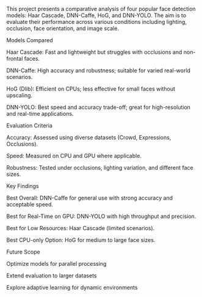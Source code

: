 This project presents a comparative analysis of four popular face detection models: Haar Cascade, DNN-Caffe, HoG, and DNN-YOLO. The aim is to evaluate their performance across various conditions including lighting, occlusion, face orientation, and image scale.

Models Compared

Haar Cascade: Fast and lightweight but struggles with occlusions and non-frontal faces.

DNN-Caffe: High accuracy and robustness; suitable for varied real-world scenarios.

HoG (Dlib): Efficient on CPUs; less effective for small faces without upscaling.

DNN-YOLO: Best speed and accuracy trade-off; great for high-resolution and real-time applications.

Evaluation Criteria

Accuracy: Assessed using diverse datasets (Crowd, Expressions, Occlusions).

Speed: Measured on CPU and GPU where applicable.

Robustness: Tested under occlusions, lighting variation, and different face sizes.

Key Findings

Best Overall: DNN-Caffe for general use with strong accuracy and acceptable speed.

Best for Real-Time on GPU: DNN-YOLO with high throughput and precision.

Best for Low Resources: Haar Cascade (limited scenarios).

Best CPU-only Option: HoG for medium to large face sizes.

Future Scope

Optimize models for parallel processing

Extend evaluation to larger datasets

Explore adaptive learning for dynamic environments
